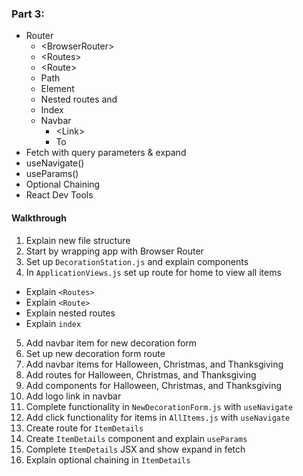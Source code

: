 ### Part 3:

- Router
  - \<BrowserRouter>
  - \<Routes>
  - \<Route>
  - Path
  - Element
  - Nested routes and <Outlet>
  - Index
  - Navbar
    - \<Link>
    - To
- Fetch with query parameters & expand
- useNavigate()
- useParams()
- Optional Chaining
- React Dev Tools

#### Walkthrough

1. Explain new file structure
2. Start by wrapping app with Browser Router
3. Set up `DecorationStation.js` and explain components
4. In `ApplicationViews.js` set up route for home to view all items

- Explain `<Routes>`
- Explain `<Route>`
- Explain nested routes
- Explain `index`

5. Add navbar item for new decoration form
6. Set up new decoration form route
7. Add navbar items for Halloween, Christmas, and Thanksgiving
8. Add routes for Halloween, Christmas, and Thanksgiving
9. Add components for Halloween, Christmas, and Thanksgiving
10. Add logo link in navbar
11. Complete functionality in `NewDecorationForm.js` with `useNavigate`
12. Add click functionality for items in `AllItems.js` with `useNavigate`
13. Create route for `ItemDetails`
14. Create `ItemDetails` component and explain `useParams`
15. Complete `ItemDetails` JSX and show expand in fetch
16. Explain optional chaining in `ItemDetails`
